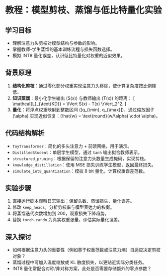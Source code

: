 # 教程：模型剪枝、蒸馏与低比特量化实验

## 学习目标
- 理解注意力头剪枝对模型结构与参数的影响。
- 掌握教师-学生蒸馏的基本训练流程与损失函数选择。
- 模拟 INT8 量化误差，认识低比特量化对权重的近似效果。

## 背景原理
1. **结构化剪枝**：通过零化部分权重实现注意力头移除，使计算复杂度按比例降低。
2. **知识蒸馏**：最小化学生输出 \(S(x)\) 与教师输出 \(T(x)\) 的距离：
   \[
   \mathcal{L}_{\text{KD}} = \lVert S(x) - T(x) \rVert_2^2.
   \]
3. **量化**：将浮点权重映射到整数区间 \([q_{\min}, q_{\max}]\)，通过缩放因子 \(\alpha\) 实现近似恢复：\(\hat{w} = \text{round}(w/\alpha) \cdot \alpha\)。

## 代码结构解析
- `ToyTransformer`：简化的多头注意力 + 前馈网络，用于演示。
- `DistilledStudent`：单层学生模型，通过 `tanh` 输出拟合教师表示。
- `structured_pruning`：根据保留的注意力头数量生成掩码，实现剪枝。
- `knowledge_distillation`：使用 MSE 损失训练学生模型，返回最终损失。
- `simulate_int8_quantization`：模拟 8 bit 量化，计算权重误差范数。

## 实验步骤
1. 直接运行脚本观察日志输出：保留头数、蒸馏损失、量化误差。
2. 修改 `keep_heads`，分析剪枝率与模型表达力的权衡。
3. 将蒸馏迭代次数增加到 200，观察损失下降趋势。
4. 替换 `torch.randn` 为真实权重张量，评估实际量化误差。

## 深入探讨
- 如何根据注意力头的重要性（例如基于权重范数或注意力熵）自适应决定剪枝对象？
- 蒸馏过程中可加入温度缩放或 KL 散度损失，以更贴近实际分类任务。
- INT8 量化常配合对称/非对称方案，此处是否需要存储额外的零点参数？
